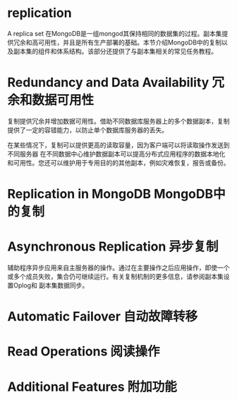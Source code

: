 # replication
A replica set 在MongoDB是一组mongod其保持相同的数据集的过程。副本集提供冗余和高可用性，并且是所有生产部署的基础。本节介绍MongoDB中的复制以及副本集的组件和体系结构。该部分还提供了与副本集相关的常见任务教程。

# Redundancy and Data Availability 冗余和数据可用性
复制提供冗余并增加数据可用性。借助不同数据库服务器上的多个数据副本，复制提供了一定的容错能力，以防止单个数据库服务器的丢失。

在某些情况下，复制可以提供更高的读取容量，因为客户端可以将读取操作发送到不同服务器 在不同数据中心维护数据副本可以提高分布式应用程序的数据本地化和可用性。您还可以维护用于专用目的的其他副本，例如灾难恢复，报告或备份。

# Replication in MongoDB MongoDB中的复制

# Asynchronous Replication 异步复制
辅助程序异步应用来自主服务器的操作。通过在主要操作之后应用操作，即使一个或多个成员失败，集合仍可继续运行。有关复制机制的更多信息，请参阅副本集设置Oplog和 副本集数据同步。

# Automatic Failover 自动故障转移
# Read Operations 阅读操作
# Additional Features 附加功能
